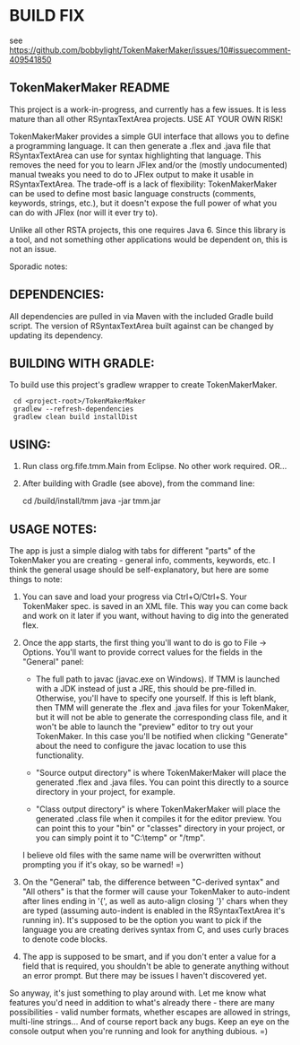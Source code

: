 # BUILD FIX

see https://github.com/bobbylight/TokenMakerMaker/issues/10#issuecomment-409541850


TokenMakerMaker README
----------------------

This project is a work-in-progress, and currently has a few issues.  It is
less mature than all other RSyntaxTextArea projects.  USE AT YOUR OWN RISK!

TokenMakerMaker provides a simple GUI interface that allows you to define a
programming language.  It can then generate a .flex and .java file that
RSyntaxTextArea can use for syntax highlighting that language.  This removes
the need for you to learn JFlex and/or the (mostly undocumented) manual tweaks
you need to do to JFlex output to make it usable in RSyntaxTextArea.  The
trade-off is a lack of flexibility: TokenMakerMaker can be used to define most
basic language constructs (comments, keywords, strings, etc.), but it doesn't
expose the full power of what you can do with JFlex (nor will it ever try to).
 
Unlike all other RSTA projects, this one requires Java 6.  Since this library
is a tool, and not something other applications would be dependent on, this is
not an issue.

Sporadic notes:


DEPENDENCIES:
-------------
All dependencies are pulled in via Maven with the included Gradle build script.
The version of RSyntaxTextArea built against can be changed by updating its
dependency.


BUILDING WITH GRADLE:
---------------------
To build use this project's gradlew wrapper to create TokenMakerMaker.

     cd <project-root>/TokenMakerMaker
     gradlew --refresh-dependencies
     gradlew clean build installDist


USING:
------
1. Run class org.fife.tmm.Main from Eclipse.  No other work required.  OR...
2. After building with Gradle (see above), from the command line:

     cd <project-root>/build/install/tmm
     java -jar tmm.jar



USAGE NOTES:
------------
The app is just a simple dialog with tabs for different "parts" of the
TokenMaker you are creating - general info, comments, keywords, etc.  I think
the general usage should be self-explanatory, but here are some things to note:
 
1. You can save and load your progress via Ctrl+O/Ctrl+S.  Your TokenMaker
   spec. is saved in an XML file.  This way you can come back and work on it
   later if you want, without having to dig into the generated flex.
 
2. Once the app starts, the first thing you'll want to do is go to
   File -> Options.  You'll want to provide correct values for the fields in
   the "General" panel:
   
     - The full path to javac (javac.exe on Windows).  If TMM is launched
       with a JDK instead of just a JRE, this should be pre-filled in.
       Otherwise, you'll have to specify one yourself.  If this is left blank,
       then TMM will generate the .flex and .java files for your TokenMaker,
       but it will not be able to generate the corresponding class file, and it
       won't be able to launch the "preview" editor to try out your TokenMaker.
       In this case you'll be notified when clicking "Generate" about the need
       to configure the javac location to use this functionality.
      
     - "Source output directory" is where TokenMakerMaker will place the
       generated .flex and .java files.  You can point this directly to a
       source directory in your project, for example.
      
     - "Class output directory" is where TokenMakerMaker will place the
       generated .class file when it compiles it for the editor preview.
       You can point this to your "bin" or "classes" directory in your
       project, or you can simply point it to "C:\temp" or "/tmp".

   I believe old files with the same name will be overwritten without
   prompting you if it's okay, so be warned!  =)
 
3. On the "General" tab, the difference between "C-derived syntax" and
   "All others" is that the former will cause your TokenMaker to auto-indent
   after lines ending in '{', as well as auto-align closing '}'
   chars when they are typed (assuming auto-indent is enabled in the
   RSyntaxTextArea it's running in).  It's supposed to be the option you want
   to pick if the language you are creating derives syntax from C, and uses
   curly braces to denote code blocks.
 
4. The app is supposed to be smart, and if you don't enter a value for a field
   that is required, you shouldn't be able to generate anything without an
   error prompt.  But there may be issues I haven't discovered yet.
 
So anyway, it's just something to play around with.  Let me know what features
you'd need in addition to what's already there - there are many possibilities -
valid number formats, whether escapes are allowed in strings, multi-line
strings...  And of course report back any bugs.  Keep an eye on the console
output when you're running and look for anything dubious.  =)
